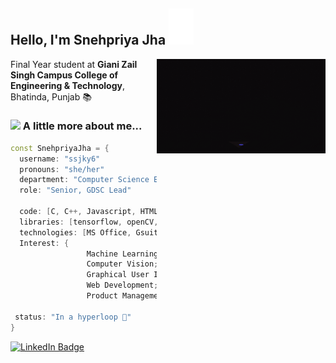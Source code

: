 <h2> Hello, I'm Snehpriya Jha <img src="https://github.com/ssjky6/ssjky6/blob/main/anime-hello.gif" width="40"></h2>
<img align='right' src="https://github.com/ssjky6/ssjky6/blob/main/programmer.com.gif" width="270">
<p>Final Year student at <b>Giani Zail Singh Campus College of Engineering & Technology</b>, Bhatinda, Punjab 📚 </p>


### <img src="https://media.giphy.com/media/XEOKyyyO3N91igSmnk/giphy.gif" width="50"> A little more about me...  

```C++
const SnehpriyaJha = {
  username: "ssjky6"
  pronouns: "she/her"
  department: "Computer Science Engineering",
  role: "Senior, GDSC Lead"
  
  code: [C, C++, Javascript, HTML, CSS, SQL, Python, Java, Dart, Kotlin]
  libraries: [tensorflow, openCV, jupyter, pytorch, scikit learn, flask, numpy, pandas, keras]
  technologies: [MS Office, Gsuite, Tableau, Docker],
  Interest: {
                 Machine Learning;
                 Computer Vision;
                 Graphical User Interface;
                 Web Development;
                 Product Management;
                                             }
 status: "In a hyperloop 🚄"
}
```
<a href="https://linkedin.com/in/snehpriyajha"><img src="https://img.shields.io/badge/-Gift%20Egwuenu%20-blue?style=plastic&amp;labelColor=blue&amp;logo=LinkedIn&amp;link=https://linkedin.com/in/snehpriyajha" alt="LinkedIn Badge"></a> 
